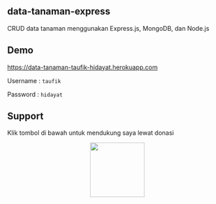 ## data-tanaman-express
CRUD data tanaman menggunakan Express.js, MongoDB, dan Node.js

## Demo
https://data-tanaman-taufik-hidayat.herokuapp.com

Username : `taufik`

Password : `hidayat`

## Support
Klik tombol di bawah untuk mendukung saya lewat donasi

<p align="center">
  <a href="https://donate.tfkhdyt.my.id/">
    <img src="https://i.postimg.cc/jjRDbZQx/1621036430601.png" width="125px">
  </a>
</p>
